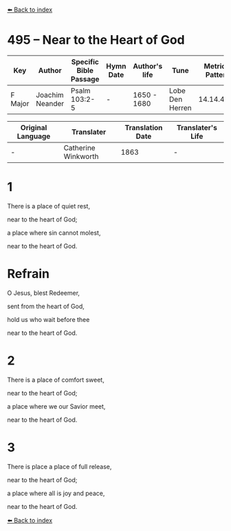 [⬅️ Back to index](../README.md)

# 495 – Near to the Heart of God

Key | Author   | Specific Bible Passage     |Hymn Date |Author's life |Tune |Metrical Pattern   |Composer/Source                                                                                        
-- | --------- | ---------------------------|----------|--------------|-----|-------------------|-------------   
F Major  | Joachim Neander      | Psalm 103:2-5 | -  | 1650 - 1680 | Lobe Den Herren | 14.14.4.7.8 | Chorale Book for England, 1863 

Original Language | Translater | Translation Date   | Translater's Life     
----------------- | --------- | --------------------|-------------   
\-  | Catherine Winkworth      | 1863 | -  | 1827 - 1878 



# 1

There is a place of quiet rest,

near to the heart of God;

a place where sin cannot molest,

near to the heart of God.



# Refrain

O Jesus, blest Redeemer,

sent from the heart of God,

hold us who wait before thee

near to the heart of God.



# 2

There is a place of comfort sweet,

near to the heart of God;

a place where we our Savior meet,

near to the heart of God.



# 3

There is place a place of full release,

near to the heart of God;

a place where all is joy and peace,

near to the heart of God.

[⬅️ Back to index](../README.md)
